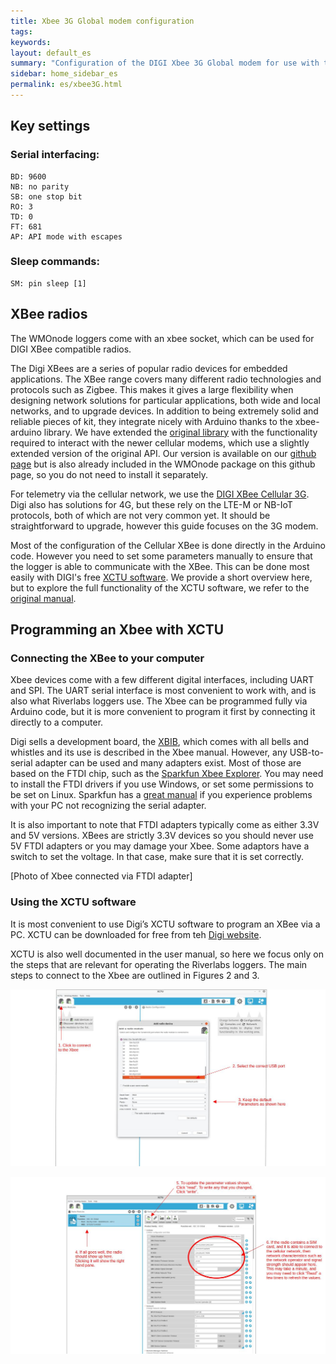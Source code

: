 ```yaml
---
title: Xbee 3G Global modem configuration
tags:
keywords: 
layout: default_es
summary: "Configuration of the DIGI Xbee 3G Global modem for use with the Riverlabs loggers"
sidebar: home_sidebar_es
permalink: es/xbee3G.html
---
```


## Key settings

### Serial interfacing:

```
BD: 9600
NB: no parity
SB: one stop bit
RO: 3
TD: 0
FT: 681
AP: API mode with escapes
```

### Sleep commands:

```
SM: pin sleep [1]
```

## XBee radios

The WMOnode loggers come with an xbee socket, which can be used for DIGI XBee compatible radios. 

The Digi XBees are a series of popular radio devices for embedded applications. The XBee range covers many different radio technologies and protocols such as Zigbee. This makes it gives a large flexibility when designing network solutions for particular applications, both wide and local networks, and to upgrade devices. In addition to being extremely solid and reliable pieces of kit, they integrate nicely with Arduino thanks to the xbee-arduino library. We have extended the [original library](https://github.com/andrewrapp/xbee-arduino) with the functionality required to interact with the newer cellular modems, which use a slightly extended version of the original API. Our version is available on our [github page](https://github.com/ICHydro/xbee-arduino) but is also already included in the WMOnode package on this github page, so you do not need to install it separately.

For telemetry via the cellular network, we use the [DIGI XBee Cellular 3G](https://www.digi.com/products/embedded-systems/digi-xbee/cellular-modems/digi-xbee-cellular-3g). Digi also has solutions for 4G, but these rely on the LTE-M or NB-IoT protocols, both of which are not very common yet. It should be straightforward to upgrade, however this guide focuses on the 3G modem.

Most of the configuration of the Cellular XBee is done directly in the Arduino code. However you need to set some parameters manually to ensure that the logger is able to communicate with the XBee. This can be done most easily with DIGI's free [XCTU software](https://www.digi.com/products/embedded-systems/digi-xbee/digi-xbee-tools/xctu). We provide a short overview here, but to explore the full functionality of the XCTU software, we refer to the [original manual](https://www.digi.com/products/embedded-systems/digi-xbee/digi-xbee-tools/xctu).


## Programming an Xbee with XCTU

### Connecting the XBee to your computer

Xbee devices come with a few different digital interfaces, including UART and SPI. The UART serial interface is most convenient to work with, and is also what Riverlabs loggers use. The Xbee can be programmed fully via Arduino code, but it is more convenient to program it first by connecting it directly to a computer.

Digi sells a development board, the [XBIB](https://www.digi.com/products/models/xbib-u-dev), which comes with all bells and whistles and its use is described in the Xbee manual. However, any USB-to-serial adapter can be used and many adapters exist. Most of those are based on the FTDI chip, such as the [Sparkfun Xbee Explorer](https://www.sparkfun.com/products/11812). You may need to install the FTDI drivers if you use Windows, or set some permissions to be set on Linux. Sparkfun has a [great manual](https://learn.sparkfun.com/tutorials/how-to-install-ftdi-drivers/all) if you experience problems with your PC not recognizing the serial adapter.

It is also important to note that FTDI adapters typically come as either 3.3V and 5V versions. XBees are strictly 3.3V devices so you should never use 5V FTDI adapters or you may damage your Xbee. Some adaptors have a switch to set the voltage. In that case, make sure that it is set correctly.

[Photo of Xbee connected via FTDI adapter]

### Using the XCTU software

It is most convenient to use Digi’s XCTU software to program an XBee via a PC. XCTU can be downloaded for free from teh [Digi website](https://www.digi.com/products/embedded-systems/digi-xbee/digi-xbee-tools/xctu). 

XCTU is also well documented in the user manual, so here we focus only on the steps that are relevant for operating the Riverlabs loggers. The main steps to connect to the Xbee are outlined in Figures 2 and 3.

![XCTU screenshot 1](../images/XCTU1.jpg "XCTU screenshot 1")

![XCTU screenshot 2](../images/XCTU2.jpg "XCTU screenshot 2")



